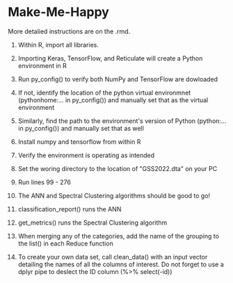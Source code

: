 # Make-Me-Happy
More detalied instructions are on the .rmd.

1. Within R, import all libraries.

2. Importing Keras, TensorFlow, and Reticulate will create a Python environment in R

3. Run py_config() to verify both NumPy and TensorFlow are dowloaded

4. If not, identify the location of the python virtual environmnet (pythonhome:... in py_config()) and manually set that as the virtual environment

5. Similarly, find the path to the environment's version of Python (python:... in py_config()) and manually set that as well

6. Install numpy and tensorflow from within R

7. Verify the environment is operating as intended

8. Set the woring directory to the location of "GSS2022.dta" on your PC

9. Run lines 99 - 276

10. The ANN and Spectral Clustering algorithms should be good to go!

11. classification_report() runs the ANN

12. get_metrics() runs the Spectral Clustering algorithm

13. When merging any of the categories, add the name of the grouping to the list() in each Reduce function

14. To create your own data set, call clean_data() with an input vector detailing the names of all the columns of interest. Do not forget to use a dplyr pipe to deslect the ID column (%>% select(-id))
